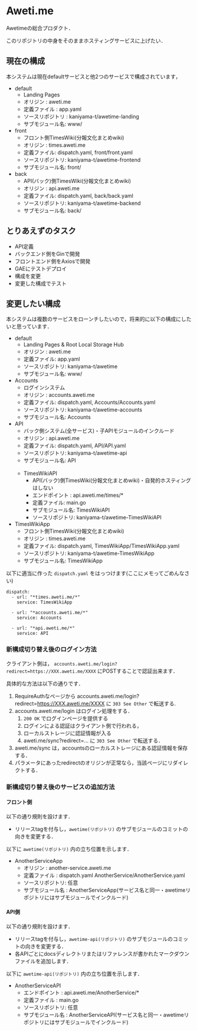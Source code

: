 # Aweti.me

Awetimeの総合プロダクト．

このリポジトリの中身をそのままホスティングサービスに上げたい．

## 現在の構成

本システムは現在defaultサービスと他2つのサービスで構成されています，

- default
    - Landing Pages
    - オリジン : aweti.me
    - 定義ファイル : app.yaml
    - ソースリポジトリ : kaniyama-t/awetime-landing
    - サブモジュール名: www/
- front
    - フロント側TimesWiki(分報文化まとめwiki)
    - オリジン : times.aweti.me
    - 定義ファイル: dispatch.yaml, front/front.yaml
    - ソースリポジトリ: kaniyama-t/awetime-frontend
    - サブモジュール名: front/
- back
    - API(バック)側TimesWiki(分報文化まとめwiki)
    - オリジン : api.aweti.me
    - 定義ファイル: dispatch.yaml, back/back.yaml
    - ソースリポジトリ: kaniyama-t/awetime-backend
    - サブモジュール名: back/

## とりあえずのタスク

- API定義
- バックエンド側をGinで開発
- フロントエンド側をAxiosで開発
- GAEにテストデプロイ
- 構成を変更
- 変更した構成でテスト

## 変更したい構成

本システムは複数のサービスをローンチしたいので，将来的に以下の構成にしたいと思っています．

- default
    - Landing Pages & Root Local Storage Hub
    - オリジン : aweti.me
    - 定義ファイル: app.yaml
    - ソースリポジトリ: kaniyama-t/awetime
    - サブモジュール名: www/
- Accounts
    - ログインシステム
    - オリジン : accounts.aweti.me
    - 定義ファイル: dispatch.yaml, Accounts/Accounts.yaml
    - ソースリポジトリ: kaniyama-t/awetime-accounts
    - サブモジュール名: Accounts
- API
    - バック側システム(全サービス)・子APIモジュールのインクルード
    - オリジン : api.aweti.me
    - 定義ファイル: dispatch.yaml, API/API.yaml
    - ソースリポジトリ: kaniyama-t/awetime-api
    - サブモジュール名: API <br /> <br />
    - TimesWikiAPI
        - API(バック)側TimesWiki(分報文化まとめwiki)・自発的ホスティングはしない
        - エンドポイント : api.aweti.me/times/*
        - 定義ファイル: main.go
        - サブモジュール名: TimesWikiAPI
        - ソースリポジトリ: kaniyama-t/awetime-TimesWikiAPI
- TimesWikiApp
    - フロント側TimesWiki(分報文化まとめwiki)
    - オリジン : times.aweti.me
    - 定義ファイル: dispatch.yaml, TimesWikiApp/TimesWikiApp.yaml
    - ソースリポジトリ: kaniyama-t/awetime-TimesWikiApp
    - サブモジュール名: TimesWikiApp

以下に適当に作った `dispatch.yaml` をはっつけます(ここにメモってごめんなさい)

```
dispatch:
  - url: "*times.aweti.me/*"
    service: TimesWikiApp

  - url: "*accounts.aweti.me/*"
    service: Accounts

  - url: "*api.aweti.me/*"
    service: API
```

### 新構成切り替え後のログイン方法

クライアント側は， `accounts.aweti.me/login?redirect=https://XXX.aweti.me/XXXX` にPOSTすることで認証出来ます．

具体的な方法は以下の通りです．

1. RequireAuthなページから accounts.aweti.me/login?redirect=https://XXX.aweti.me/XXXX に `303 See Other` で転送する.
2. accounts.aweti.me/login はログイン処理をする．
    1. `200 OK` でログインページを提供する
    2. ログインによる認証はクライアント側で行われる，
    3. ローカルストレージに認証情報が入る
    4. aweti.me/sync?redirect=... に `303 See Other` で転送する．
3. aweti.me/sync は，accountsのローカルストレージにある認証情報を保存する．
4. パラメータにあったredirectのオリジンが正常なら，当該ページにリダイレクトする．

### 新構成切り替え後のサービスの追加方法

#### フロント側

以下の通り規則を設けます．

- リリースtagを付与し，`awetime(リポジトリ)` のサブモジュールのコミットの向きを変更する．

以下に `awetime(リポジトリ)` 内の立ち位置を示します．

- AnotherServiceApp
    - オリジン : another-service.aweti.me
    - 定義ファイル : dispatch.yaml AnotherService/AnotherService.yaml
    - ソースリポジトリ: 任意
    - サブモジュール名 : AnotherServiceApp(サービス名と同一・awetimeリポジトリにはサブモジュールでインクルード)

#### API側

以下の通り規則を設けます．

- リリースtagを付与し，`awetime-api(リポジトリ)` のサブモジュールのコミットの向きを変更する．
- 各APIごとにdocsディレクトリまたはリファレンスが書かれたマークダウンファイルを追加します．

以下に `awetime-api(リポジトリ)` 内の立ち位置を示します．

- AnotherServiceAPI
    - エンドポイント : api.aweti.me/AnotherService/*
    - 定義ファイル : main.go
    - ソースリポジトリ: 任意
    - サブモジュール名 : AnotherServiceAPI(サービス名と同一・awetimeリポジトリにはサブモジュールでインクルード)
